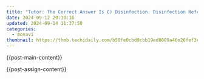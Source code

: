 ```yaml
---
title: "Tutor: The Correct Answer Is C) Disinfection. Disinfection Refers to the Process of Eliminating Most Pathogenic Microorganisms (Except Bacterial Spores) on Inanimate Objects and Surfaces. This Is Typically Achieved Through the Use of Chemical Agents Known as Disinfectants, Which Are Applied to Non-Living Objects or Surfaces to Destroy Microorganisms that May Be Present."
date: 2024-09-12 20:10:16
updated: 2024-09-14 11:37:50
categories:
  - movavi
thumbnail: https://thmb.techidaily.com/b50fe0cbd9cbb19ed8809a46e26fef3c1e35eecf8f5029c9276b28fff4f6f7be.jpg
---
```


{{post-main-content}}

<ins class="adsbygoogle"
     style="display:block"
     data-ad-format="autorelaxed"
     data-ad-client="ca-pub-7571918770474297"
     data-ad-slot="1223367746"></ins>

{{post-assign-content}}

<ins class="adsbygoogle"
     style="display:block"
     data-ad-client="ca-pub-7571918770474297"
     data-ad-slot="8358498916"
     data-ad-format="auto"
     data-full-width-responsive="true"></ins>
